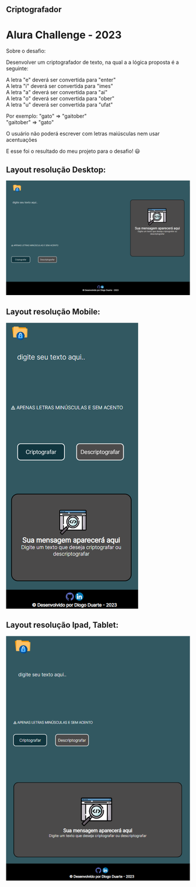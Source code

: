 ## Criptografador

# Alura Challenge - 2023 

Sobre o desafio:  <br>

Desenvolver um criptografador de texto, na qual a 
a lógica proposta é a seguinte:<br>

A letra "e" deverá ser convertida para "enter" <br>
A letra "i" deverá ser convertida para "imes" <br> 
A letra "a" deverá ser convertida para "ai" <br>
A letra "o" deverá ser convertida para "ober" <br> 
A letra "u" deverá ser convertida para "ufat" <br> 

Por exemplo:
"gato" => "gaitober" <br> 
"gaitober" => "gato" <br> 

O usuário não poderá escrever com letras maiúsculas nem usar acentuações <br>

E esse foi o resultado do meu projeto para o desafio! 😃 <br>

## Layout resolução Desktop:

![Layout na versão para desktop](desktop.png)

## Layout resolução Mobile:

![Layout na versão para Mobile](mobile.png)



## Layout resolução Ipad, Tablet:
![Layout na versão para Tablet](ipad.png)


 
 
 
 


